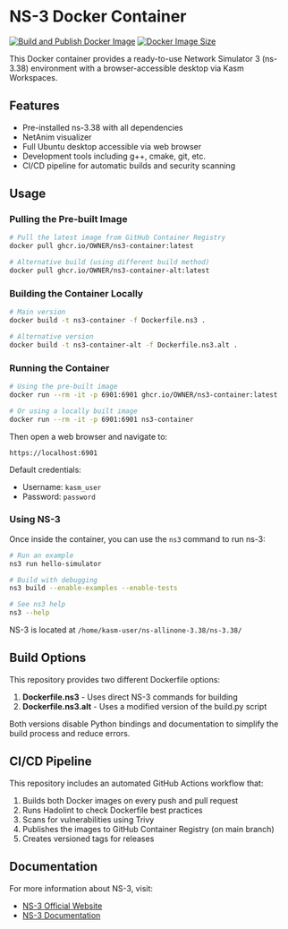 # NS-3 Docker Container

[![Build and Publish Docker Image](https://github.com/OWNER/REPO/actions/workflows/docker-build.yml/badge.svg)](https://github.com/OWNER/REPO/actions/workflows/docker-build.yml)
[![Docker Image Size](https://img.shields.io/docker/image-size/OWNER/ns3-container?logo=docker)](https://github.com/OWNER/REPO/pkgs/container/ns3-container)

This Docker container provides a ready-to-use Network Simulator 3 (ns-3.38) environment with a browser-accessible desktop via Kasm Workspaces.

## Features

- Pre-installed ns-3.38 with all dependencies
- NetAnim visualizer
- Full Ubuntu desktop accessible via web browser
- Development tools including g++, cmake, git, etc.
- CI/CD pipeline for automatic builds and security scanning

## Usage

### Pulling the Pre-built Image

```bash
# Pull the latest image from GitHub Container Registry
docker pull ghcr.io/OWNER/ns3-container:latest

# Alternative build (using different build method)
docker pull ghcr.io/OWNER/ns3-container-alt:latest
```

### Building the Container Locally

```bash
# Main version
docker build -t ns3-container -f Dockerfile.ns3 .

# Alternative version
docker build -t ns3-container-alt -f Dockerfile.ns3.alt .
```

### Running the Container

```bash
# Using the pre-built image
docker run --rm -it -p 6901:6901 ghcr.io/OWNER/ns3-container:latest

# Or using a locally built image
docker run --rm -it -p 6901:6901 ns3-container
```

Then open a web browser and navigate to:
```
https://localhost:6901
```

Default credentials:
- Username: `kasm_user`
- Password: `password`

### Using NS-3

Once inside the container, you can use the `ns3` command to run ns-3:

```bash
# Run an example
ns3 run hello-simulator

# Build with debugging
ns3 build --enable-examples --enable-tests

# See ns3 help
ns3 --help
```

NS-3 is located at `/home/kasm-user/ns-allinone-3.38/ns-3.38/`

## Build Options

This repository provides two different Dockerfile options:

1. **Dockerfile.ns3** - Uses direct NS-3 commands for building
2. **Dockerfile.ns3.alt** - Uses a modified version of the build.py script 

Both versions disable Python bindings and documentation to simplify the build process and reduce errors.

## CI/CD Pipeline

This repository includes an automated GitHub Actions workflow that:

1. Builds both Docker images on every push and pull request
2. Runs Hadolint to check Dockerfile best practices
3. Scans for vulnerabilities using Trivy
4. Publishes the images to GitHub Container Registry (on main branch)
5. Creates versioned tags for releases

## Documentation

For more information about NS-3, visit:
- [NS-3 Official Website](https://www.nsnam.org/)
- [NS-3 Documentation](https://www.nsnam.org/documentation/) 